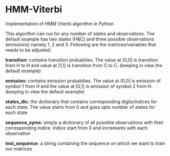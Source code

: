 # HMM-Viterbi
Implementation of HMM Viterbi algorithm in Python

This algorithm can run for any number of states and observations. The default example has two states (H&C) and three possible observations (emissions) namely 1, 2 and 3. Following are the matrices/variables that needs to be adjusted:

**transition:** contains transition probabilies. The value at [0,0] is transition from H to H and value at [1,1] is transition from C to C. (keeping in view the default example)

**emission:** contains emission probabilies. The value at [0,0] is emission of symbol 1 from H and the value at [0,1] is emission of symbol 2 from H. (keeping in view the default example)

**states_dic:** the dictionary that contains corresponding digits/indices for each state. The value starts from 0 and goes upto number of states for each state

**sequence_syms:** simply a dictionary of all possible observations with their corresponding indice. Indice start from 0 and increments with each observation

**test_sequence:** a string containing the sequence on which we want to train our matrices
